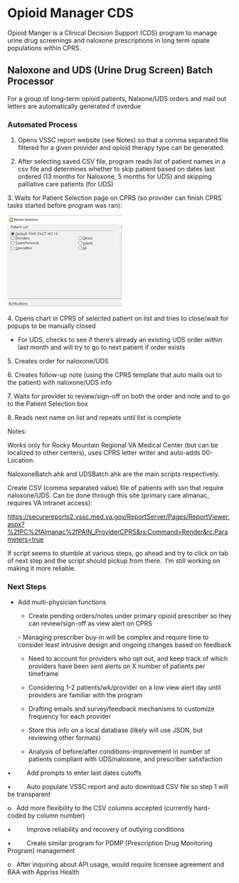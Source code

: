 # Opioid Manager CDS

Opioid Manger is a Clinical Decision Support (CDS) program to manage urine drug screenings and naloxone prescriptions in long
term opiate populations within CPRS.

## Naloxone and UDS (Urine Drug Screen) Batch Processor

For a group of long-term opioid patients, Nalxone/UDS orders and mail out letters are automatically generated if overdue

### Automated Process

1. Opens VSSC report website (see Notes) so that a comma separated file filtered for a given provider and opioid therapy type can be generated. 

2. After selecting saved CSV file, program reads list of patient names
in a csv file and determines whether to skip patient based on dates last
ordered (13 months for Naloxone, 5 months for UDS) and skipping palliative
care patients (for UDS)

3. Waits for Patient Selection page on CPRS (so provider can finish
CPRS tasks started before program was ran):

![](media/d023f343a21771cf4e5bc82d1d865122.png)

4. Opens chart in CPRS of selected patient on list and tries to
close/wait for popups to be manually closed

   - For UDS, checks to see if there’s already an existing UDS order
within last month and will try to go to next patient if order exists

5. Creates order for naloxone/UDS

6. Creates follow-up note (using the CPRS template that auto mails out
to the patient) with naloxone/UDS info

7. Waits for provider to review/sign-off on both the order and note
and to go to the Patient Selection box

8. Reads next name on list and repeats until list is complete

Notes:

Works only for Rocky Mountain Regional VA Medical Center (but can be localized
to other centers), uses CPRS letter writer and auto-adds 00-Location.

NaloxoneBatch.ahk and UDSBatch.ahk are the main scripts respectively.

Create CSV (comma separated value) file of patients with ssn that require
naloxone/UDS. Can be done through this site (primary care almanac, requires VA intranet access):

https://securereports2.vssc.med.va.gov/ReportServer/Pages/ReportViewer.aspx?%2fPC%2fAlmanac%2fPAIN_ProviderCPRS&rs:Command=Render&rc:Parameters=true

If script seems to stumble at various steps, go ahead and try to click on tab of
next step and the script should pickup from there.  I’m still working on making
it more reliable.

### Next Steps

- Add multi-physician functions

  - Create pending orders/notes under primary opioid prescriber so they can
review/sign-off as view alert on CPRS

  - Managing prescriber buy-in will be complex and require time to consider
least intrusive design and ongoing changes based on feedback

  - Need to account for providers who opt out, and keep track of which
providers have been sent alerts on X number of patients per timeframe

  - Considering 1-2 patients/wk/provider on a low view alert day until
providers are familiar with the program

  - Drafting emails and survey/feedback mechanisms to customize
frequency for each provider

  - Store this info on a local database (likely will use JSON, but
reviewing other formats)

  - Analysis of before/after conditions-improvement in number of
patients compliant with UDS/naloxone, and prescriber satisfaction



•         Add prompts to enter last dates cutoffs

•         Auto populate VSSC report and auto download CSV file so step 1
will be transparent

o   Add more flexibility to the CSV columns accepted
(currently hard-coded by column number)

•         Improve reliability and recovery of outlying conditions

•         Create similar program for PDMP (Prescription Drug Monitoring
Program) management

o   After inquiring about API usage, would require licensee agreement and
BAA with Appriss Health

 
